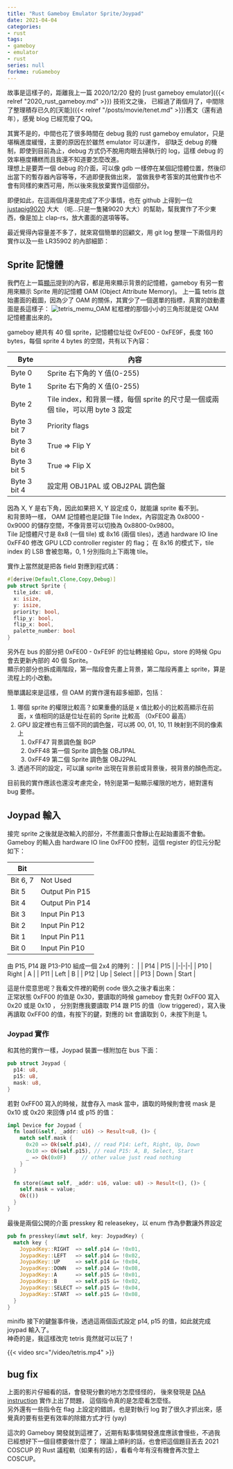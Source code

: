 ```yaml
---
title: "Rust Gameboy Emulator Sprite/Joypad"
date: 2021-04-04
categories:
- rust
tags:
- gameboy
- emulator
- rust
series: null
forkme: ruGameboy
---
```


故事是這樣子的，距離我上一篇 2020/12/20 發的 [rust gameboy emulator]({{< relref "2020_rust_gameboy.md" >}}) 技術文之後，
已經過了兩個月了，中間除了整理積存已久的[天能]({{< relref "/posts/movie/tenet.md" >}})舊文（還有過年），感覺 blog 已經荒廢了QQ。

其實不是的，中間也花了很多時間在 debug 我的 rust gameboy emulator，只是堪稱進度緩慢，主要的原因在於雖然 emulator 可以運作，
卻缺乏 debug 的機制，即使到目前為止，debug 方式仍不脫用肉眼去掃執行的 log，這樣 debug 的效率極度糟糕而且我還不知道要怎麼改進。  
理想上是要弄一個 debug 的介面，可以像 gdb 一樣停在某個記憶體位置，然後印出當下的暫存器內容等等，不過即便我做出來，
當做我參考答案的其他實作也不會有同樣的東西可用，所以後來我放棄實作這個部分。

即便如此，在這兩個月還是完成了不少事情，也在 github 上得到一位 [justapig9020](https://github.com/justapig9020) 大大
（呃…只是一隻豬9020 大大）的幫助，幫我實作了不少東西，像是加上 clap-rs，放大畫面的選項等等。
<!--more-->
最近覺得內容量差不多了，就來寫個簡單的回顧文，用 git log 整理一下兩個月的實作以及一些 LR35902 的內部細節：

## Sprite 記憶體

我們在上一篇[顯示](https://yodalee.me/2020/12/2020_rust_gameboy/#%E9%A1%AF%E7%A4%BA)提到的內容，都是用來顯示背景的記憶體，gameboy 有另一套用來顯示 Sprite 用的記憶體 OAM (Object Attribute Memory)。
上一篇 tetris 啟始畫面的截圖，因為少了 OAM 的關係，其實少了一個選單的指標，真實的啟動畫面是長這樣子：
![tetris_memu_OAM](/images/posts/gb_tetris_OAM.png)
紅框裡的那個小小的三角形就是從 OAM 記憶體畫出來的。

gameboy 總共有 40 個 sprite，記憶體位址從 0xFE00 - 0xFE9F，長度 160 bytes，每個 sprite 4 bytes 的空間，共有以下內容：

|Byte|內容|
|----|-|
| Byte 0 | Sprite 右下角的 Y 值(0-255) |
| Byte 1 | Sprite 右下角的 X 值(0-255) |
| Byte 2 | Tile index，和背景一樣，每個 sprite 的尺寸是一個或兩個 tile，可以用 byte 3 設定 |
| Byte 3 bit 7 | Priority flags |
| Byte 3 bit 6 | True => Flip Y |
| Byte 3 bit 5 | True => Flip X |
| Byte 3 bit 4 | 設定用 OBJ1PAL 或 OBJ2PAL 調色盤 |

因為 X, Y 是右下角，因此如果把 X, Y 設定成 0，就能讓 sprite 看不到。  
和背景時一樣， OAM 記憶體也是記錄 Tile Index，內容固定為 0x8000 - 0x9000 的儲存空間，不像背景可以切換為 0x8800-0x9800。  
Tile 記憶體尺寸是 8x8 (一個 tile) 或 8x16 (兩個 tiles)，透過 hardware IO line 0xFF40 修改 GPU LCD controller register 的 flag；
在 8x16 的模式下，tile index 的 LSB 會被忽略，0, 1 分別指向上下兩塊 tile。  

實作上當然就是把各 field 對應到程式碼：
```rust
#[derive(Default,Clone,Copy,Debug)]
pub struct Sprite {
  tile_idx: u8,
  x: isize,
  y: isize,
  priority: bool,
  flip_y: bool,
  flip_x: bool,
  palette_number: bool
}
```

另外在 bus 的部分把 0xFE00 - 0xFE9F 的位址轉接給 Gpu，store 的時候 Gpu 會去更新內部的 40 個 Sprite。  
顯示的部分也拆成兩階段，第一階段會先畫上背景，第二階段再畫上 sprite，算是流程上的小改動。

簡單講起來是這樣，但 OAM 的實作還有超多細節，包括：
1. 哪個 sprite 的權限比較高？如果重疊的話是 x 值比較小的比較高顯示在前面，x 值相同的話是位址在前的 Sprite 比較高 （0xFE00 最高）
2. GPU 設定裡也有三個不同的調色盤，可以將 00, 01, 10, 11 映射到不同的像素上
    1. 0xFF47 背景調色盤 BGP
    2. 0xFF48 第一個 Sprite 調色盤 OBJ1PAL
    3. 0xFF49 第二個 Sprite 調色盤 OBJ2PAL
3. 透過不同的設定，可以讓 sprite 出現在背景前或背景後，視背景的顏色而定。

目前我的實作應該也還沒考慮完全，特別是第一點顯示權限的地方，絕對還有 bug 要修。

## Joypad 輸入

接完 sprite 之後就是改輸入的部分，不然畫面只會靜止在起始畫面不會動。
Gameboy 的輸入由 hardware IO line 0xFF00 控制，這個 register 的位元分配如下：

| Bit | |
|-|-|
| Bit 6, 7 | Not Used |
| Bit 5 | Output Pin P15 |
| Bit 4 | Output Pin P14 |
| Bit 3 | Input Pin P13 |
| Bit 2 | Input Pin P12 |
| Bit 1 | Input Pin P11 |
| Bit 0 | Input Pin P10 |

由 P15, P14 跟 P13-P10 組成一個 2x4 的陣列：
| | P14 | P15 |
|-|-|-|
| P10 | Right | A |
| P11 | Left | B |
| P12 | Up | Select |
| P13 | Down | Start |

這是什麼意思呢？我看文件裡的範例 code 很久之後才看出來：  
正常狀態 0xFF00 的值是 0x30，要讀取的時候 gameboy 會先對 0xFF00 寫入 0x20 或是 0x10 ，
分別對應我要讀取 P14 跟 P15 的值（low triggered），寫入後再讀取 0xFF00 的值，有按下的鍵，對應的 bit 會讀取到 0，未按下則是 1。

### Joypad 實作
和其他的實作一樣，Joypad 裝置一樣附加在 bus 下面：
```rust
pub struct Joypad {
  p14: u8,
  p15: u8,
  mask: u8,
}
```

若對 0xFF00 寫入的時候，就會存入 mask 當中，讀取的時候則會視 mask 是 0x10 或 0x20 來回傳 p14 或 p15 的值：

```rust
impl Device for Joypad {
  fn load(&self, _addr: u16) -> Result<u8, ()> {
    match self.mask {
      0x20 => Ok(self.p14), // read P14: Left, Right, Up, Down
      0x10 => Ok(self.p15), // read P15: A, B, Select, Start
      _ => Ok(0x0F)     // other value just read nothing
    }
  }

  fn store(&mut self, _addr: u16, value: u8) -> Result<(), ()> {
    self.mask = value;
    Ok(())
  }
}
```

最後是兩個公開的介面 presskey 和 releasekey，以 enum 作為參數讓外界設定
```rust
pub fn presskey(&mut self, key: JoypadKey) {
  match key {
    JoypadKey::RIGHT  => self.p14 &= !0x01,
    JoypadKey::LEFT   => self.p14 &= !0x02,
    JoypadKey::UP     => self.p14 &= !0x04,
    JoypadKey::DOWN   => self.p14 &= !0x08,
    JoypadKey::A      => self.p15 &= !0x01,
    JoypadKey::B      => self.p15 &= !0x02,
    JoypadKey::SELECT => self.p15 &= !0x04,
    JoypadKey::START  => self.p15 &= !0x08,
  }
}
```

minifb 接下的鍵盤事件後，透過這兩個函式設定 p14, p15 的值，如此就完成 joypad 輸入了。  
神奇的是，我這樣改完 tetris 竟然就可以玩了！

{{< video src="/video/tetris.mp4" >}}
## bug fix

上面的影片仔細看的話，會發現分數的地方怎麼怪怪的，
後來發現是 [DAA instruction](https://stackoverflow.com/questions/8119577/z80-daa-instruction) 實作上出了問題，
這個指令真的是怎麼看怎麼怪。  
另外還有一些指令在 flag 上設定的錯誤，也是對執行 log 對了很久才抓出來，感覺真的要有些更有效率的除錯方式才行 (yay)

這次的 Gameboy 開發就到這裡了，近期有點事情開發進度應該會慢些，不過我已經想好下一個目標要做什麼了；
理論上順利的話，也會把這個題目丟去 2021 COSCUP 的 Rust 議程軌（如果有的話），看看今年有沒有機會再次登上 COSCUP。